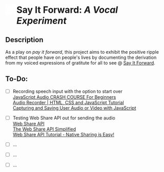 # <img align="left" width="35px" src="https://github.com/ykeza/Say-It-Forward/blob/main/img/Hypewards.png?raw=true"> Say It Forward: *A Vocal Experiment*


## **Description**
As a play on *pay it forward*, this project aims to exhibit the positive ripple effect that people have on people's lives by documenting the derivation from my voiced expressions of gratitute for all to see @ [Say It Forward](https://www.hypewards.com/sayitforward).

## **To-Do:**
- [ ] Recording speech input with the option to start over
<br>[JavaScript Audio CRASH COURSE For Beginners](https://www.youtube.com/watch?v=VXWvfrmpapI)
<br>[Audio Recorder | HTML, CSS and JavaScript Tutorial](https://www.youtube.com/watch?v=B3wWIsNHPk4)
<br>[Capturing and Saving User Audio or Video with JavaScript](https://www.youtube.com/watch?v=K6L38xk2rkk)
- [ ] Testing Web Share API out for sending the audio
<br> [Web Share API](https://developer.mozilla.org/en-US/docs/Web/API/Web_Share_API)
<br> [The Web Share API Simplified](https://www.youtube.com/watch?v=lt77LscZcn0)
<br> [Web Share API Tutorial - Native Sharing is Easy!](https://www.youtube.com/watch?v=MjB1Nyx6hns)
- [ ] ...

- [ ] ...

- [ ] ...
